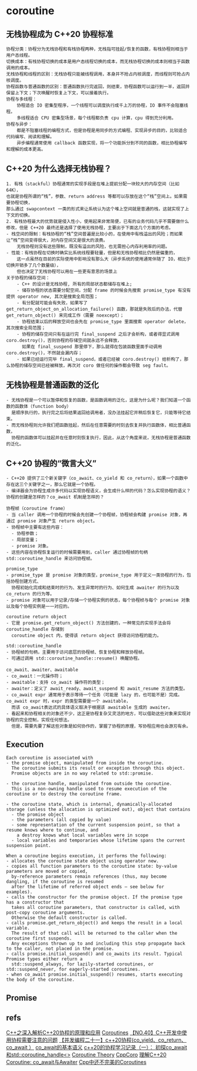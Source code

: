 # coroutine

## 无栈协程成为 C++20 协程标准

```text
协程分类：协程分为无栈协程和有栈协程两种，无栈指可挂起/恢复的函数，有栈协程则相当于用户态线程。
切换成本：有栈协程切换的成本是用户态线程切换的成本，而无栈协程切换的成本则相当于函数调用的成本。
无栈协程和线程的区别：无栈协程只能被线程调用，本身并不抢占内核调度，而线程则可抢占内核调度。
协程函数与普通函数的区别：普通函数执行完返回，则结束，协程函数可以运行到一半，返回并保留上下文；下次唤醒时恢复上下文，可以接着执行。
协程与多线程：
    协程适合 IO 密集型程序，一个线程可以调度执行成千上万的协程，IO 事件不会阻塞线程。
    多线程适合 CPU 密集型场景，每个线程都负责 cpu 计算，cpu 得到充分利用。
协程与异步：
    都是不阻塞线程的编程方式，但是协程是用同步的方式编程、实现异步的目的，比较适合代码编写、阅读和理解。
    异步编程通常使用 callback 函数实现，将一个功能拆分到不同的函数，相比协程编写和理解的成本更高。
```

## C++20 为什么选择无栈协程？

```text
1. 有栈（stackful）协程通常的实现手段是在堆上提前分配一块较大的内存空间（比如 64K），
也就是协程所谓的“栈”，参数、return address 等都可以存放在这个“栈”空间上。如果需要协程切换，
那么通过 swapcontext 一类的形式来让系统认为这个堆上空间就是普通的栈，这就实现了上下文的切换。
2. 有栈协程最大的优势就是侵入性小，使用起来非常简便，已有的业务代码几乎不需要做什么修改，但是 C++20 最终还是选择了使用无栈协程，主要出于下面这几个方面的考虑。
- 栈空间的限制：有栈协程的“栈”空间普遍是比较小的，在使用中有栈溢出的风险；而如果让“栈”空间变得很大，对内存空间又是很大的浪费。
    无栈协程则没有这些限制，既没有溢出的风险，也无需担心内存利用率的问题。
- 性能：有栈协程在切换时确实比系统线程要轻量，但是和无栈协程相比仍然是偏重的，
    这一点虽然在目前的实际使用中影响没有那么大（异步系统的使用通常伴随了 IO，相比于切换开销多了几个数量级），
    但也决定了无栈协程可以用在一些更有意思的场景上
关于协程的储存空间：
    - C++ 的设计是无栈协程, 所有的局部状态都储存在堆上;
    - 储存协程的状态需要分配空间，分配 frame 的时候会先搜索 promise_type 有没有提供 operator new, 其次是搜索全局范围；
    - 有分配就可能会有失败，如果写了 get_return_object_on_allocation_failure() 函数，那就是失败后的办法，代替 get_return_object() 来完成工作（需要 noexcept）；
    - 协程结束以后的释放空间也会先在 promise_type 里面搜索 operator delete，其次搜索全局范围；
    - 协程的储存空间只有在运行完 final_suspend 之后才会析构，或者得显式调用 coro.destroy()，否则协程的存储空间就永远不会释放，
      如果在 final_suspend 那里停下，那么就得在包装函数里面手动调用 coro.destroy()，不然就会漏内存；
    - 如果已经运行完毕 final_suspend，或者已经被 coro.destroy() 给析构了，那么协程的储存空间已经被释放，再次对 coro 做任何的操作都会导致 seg fault。
```

## 无栈协程是普通函数的泛化

```text
- 无栈协程是一个可以暂停和恢复的函数，是函数调用的泛化，这是为什么呢？我们知道一个函数的函数体（function body）
  是顺序执行的，执行完之后将结果返回给调用者，没办法挂起它并稍后恢复它，只能等待它结束。
- 而无栈协程则允许我们把函数挂起，然后在任意需要的时刻去恢复并执行函数体，相比普通函数，
  协程的函数体可以挂起并在任意时刻恢复执行，因此，从这个角度来说，无栈协程是普通函数的泛化。
```

## C++20 协程的“微言大义”

```text
- C++20 提供了三个新关键字（co_await、co_yield 和 co_return），如果一个函数中存在这三个关键字之一，那么它就是一个协程。
- 编译器会为协程生成许多代码以实现协程语义，会生成什么样的代码？怎么实现协程的语义？协程的创建是怎样的？co_await 机制是怎样的？

协程帧（coroutine frame）
- 当 caller 调用一个协程的时候会先创建一个协程帧，协程帧会构建 promise 对象，再通过 promise 对象产生 return object。
- 协程帧中主要有这些内容：
  - 协程参数；
  - 局部变量；
  - promise 对象。
- 这些内容在协程恢复运行的时候需要用到，caller 通过协程帧的句柄 std::coroutine_handle 来访问协程帧。

promise_type
- promise_type 是 promise 对象的类型，promise_type 用于定义一类协程的行为，包括协程创建方式、
  协程初始化完成和结束时的行为、发生异常时的行为、如何生成 awaiter 的行为以及 co_return 的行为等。
- promise 对象可以用于记录/存储一个协程实例的状态，每个协程桢与每个 promise 对象以及每个协程实例是一一对应的。

coroutine return object
- 它是 promise.get_return_object() 方法创建的，一种常见的实现手法会将 coroutine_handle 存储到
  coroutine object 内，使得该 return object 获得访问协程的能力。

std::coroutine_handle
- 协程帧的句柄，主要用于访问底层的协程帧、恢复协程和释放协程帧。
- 可通过调用 std::coroutine_handle::resume() 唤醒协程。

co_await、awaiter、awaitable
- co_await：一元操作符；
- awaitable：支持 co_await 操作符的类型；
- awaiter：定义了 await_ready、await_suspend 和 await_resume 方法的类型。
- co_await expr 通常用于表示等待一个任务（可能是 lazy 的，也可能不是）完成。co_await expr 时，expr 的类型需要是一个 awaitable，
  而该 co_await表达式的具体语义取决于根据该 awaitable 生成的 awaiter。
- 看起来和协程相关的对象还不少，这正是协程复杂又灵活的地方，可以借助这些对象来实现对协程的完全控制，实现任何想法。
  但是，需要先要了解这些对象是如何协作的，掌握了协程的原理，写协程应用也会游刃有余。

```

## Execution

```text
Each coroutine is associated with
- the promise object, manipulated from inside the coroutine.
  The coroutine submits its result or exception through this object.
  Promise objects are in no way related to std::promise.

- the coroutine handle, manipulated from outside the coroutine.
  This is a non-owning handle used to resume execution of the coroutine or to destroy the coroutine frame.

- the coroutine state, which is internal, dynamically-allocated storage (unless the allocation is optimized out), object that contains
  - the promise object
  - the parameters (all copied by value)
  - some representation of the current suspension point, so that a resume knows where to continue, and
    a destroy knows what local variables were in scope
  - local variables and temporaries whose lifetime spans the current suspension point.

When a coroutine begins execution, it performs the following:
- allocates the coroutine state object using operator new.
- copies all function parameters to the coroutine state: by-value parameters are moved or copied,
  by-reference parameters remain references (thus, may become dangling, if the coroutine is resumed
  after the lifetime of referred object ends — see below for examples).
- calls the constructor for the promise object. If the promise type has a constructor that
  takes all coroutine parameters, that constructor is called, with post-copy coroutine arguments.
  Otherwise the default constructor is called.
- calls promise.get_return_object() and keeps the result in a local variable.
  The result of that call will be returned to the caller when the coroutine first suspends.
  Any exceptions thrown up to and including this step propagate back to the caller, not placed in the promise.
- calls promise.initial_suspend() and co_awaits its result. Typical Promise types either return a
  std::suspend_always, for lazily-started coroutines, or std::suspend_never, for eagerly-started coroutines.
- when co_await promise.initial_suspend() resumes, starts executing the body of the coroutine.
```

## Promise

## refs

[C++之深入解析C++20协程的原理和应用](https://blog.csdn.net/Forever_wj/article/details/130237117)
[Coroutines](https://en.cppreference.com/w/cpp/language/coroutines)
[【NO.40】C++开发中使用协程需要注意的问题](https://github.com/0voice/cpp_backend_awsome_blog/blob/main/%E3%80%90NO.40%E3%80%91C%2B%2B%E5%BC%80%E5%8F%91%E4%B8%AD%E4%BD%BF%E7%94%A8%E5%8D%8F%E7%A8%8B%E9%9C%80%E8%A6%81%E6%B3%A8%E6%84%8F%E7%9A%84%E9%97%AE%E9%A2%98.md)
[【并发编程二十一】c++20协程(co_yield、co_return、co_await ）](https://www.cnblogs.com/lidabo/p/17223367.html)
[co_await的基本语义](http://purecpp.cn/detail?id=2278)
[c++20的协程学习记录（一）： 初探co_await和std::coroutine_handle<>](https://cloud.tencent.com/developer/article/2375979)
[Coroutine Theory](https://lewissbaker.github.io/2017/09/25/coroutine-theory)
[CppCoro](https://github.com/lewissbaker/cppcoro)
[理解C++20 Coroutine: co_await与Awaiter](https://uint128.com/2022/02/21/%E7%90%86%E8%A7%A3C-20-Coroutine-co-await%E4%B8%8EAwaiter/)
[Cpp中还不完美的Coroutines](https://joytsing.cn/posts/55948/)

